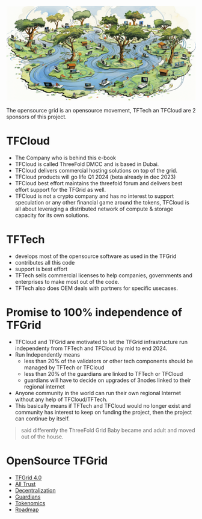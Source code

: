 ![](img/opensourcegrid.png)

The opensource grid is an opensource movement, TFTech an TFCloud are 2 sponsors of this project.

# TFCloud

- The Company who is behind this e-book
- TFCloud is called ThreeFold DMCC and is based in Dubai.
- TFCloud delivers commercial hosting solutions on top of the grid.
- TFCloud products will go life Q1 2024 (beta already in dec 2023)
- TFCloud best effort maintains the threefold forum and delivers best effort support for the TFGrid as well.
- TFCloud is not a crypto company and has no interest to support speculation or any other financial game around the tokens, TFCloud is all about leveraging a distributed network of compute & storage capacity for its own solutions.

# TFTech

- develops most of the opensource software as used in the TFGrid
- contributes all this code 
- support is best effort
- TFTech sells commercial licenses to help companies, governments and enterprises to make most out of the code.
- TFTech also does OEM deals with partners for specific usecases.

# **Promise to 100% independence of TFGrid**

- TFCloud and TFGrid are motivated to let the TFGrid infrastructure run independenty from TFTech and TFCloud by mid to end 2024.
- Run Independently means
   - less than 20% of the validators or other tech components should be managed by TFTech or TFCloud
   - less than 20% of the guardians are linked to  TFTech or TFCloud
   - guardians will have to decide on upgrades of 3nodes linked to their regional internet
- Anyone community in the world can run their own regional Internet without any help of TFCloud/TFTech.
- This basically means if TFTech and TFCloud would no longer exist and community has interest to keep on funding the project, then the project can continue by itself. 

> said differently the ThreeFold Grid Baby became and adult and moved out of the house.

# OpenSource TFGrid

- [TFGrid 4.0](tfcloud/tfgrid/v40/40.md)
- [All Trust](tfcloud/tfgrid/v40/alltrust.md)
- [Decentralization](tfcloud/tfgrid/decentralization.md)
- [Guardians](tfcloud/tfgrid/v40/guardian.md)
- [Tokenomics](tfcloud/tfgrid/tokenomics_tfgrid.md)
- [Roadmap](tfcloud/tfgrid/roadmap_tfgrid.md)